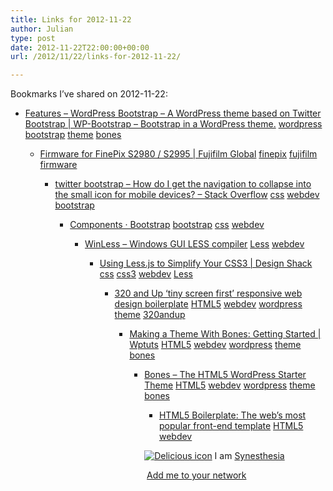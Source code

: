 ```yaml
---
title: Links for 2012-11-22
author: Julian
type: post
date: 2012-11-22T22:00:00+00:00
url: /2012/11/22/links-for-2012-11-22/

---
```

Bookmarks I&#8217;ve shared on 2012-11-22:

  * [Features &#8211; WordPress Bootstrap &#8211; A WordPress theme based on Twitter Bootstrap | WP-Bootstrap &#8211; Bootstrap in a WordPress theme.][1] 
    [wordpress][2] [bootstrap][3] [theme][4] [bones][5] </li> 
    
      * [Firmware for FinePix S2980 / S2995 | Fujifilm Global][6] 
        [finepix][7] [fujifilm][8] [firmware][9] </li> 
        
          * [twitter bootstrap &#8211; How do I get the navigation to collapse into the small icon for mobile devices? &#8211; Stack Overflow][10] 
            [css][11] [webdev][12] [bootstrap][3] </li> 
            
              * [Components &middot; Bootstrap][13] 
                [bootstrap][3] [css][11] [webdev][12] </li> 
                
                  * [WinLess &#8211; Windows GUI LESS compiler][14] 
                    [Less][15] [webdev][12] </li> 
                    
                      * [Using Less.js to Simplify Your CSS3 | Design Shack][16] 
                        [css][11] [css3][17] [webdev][12] [Less][15] </li> 
                        
                          * [320 and Up &lsquo;tiny screen first&rsquo; responsive web design boilerplate][18] 
                            [HTML5][19] [webdev][12] [wordpress][2] [theme][4] [320andup][20] </li> 
                            
                              * [Making a Theme With Bones: Getting Started | Wptuts][21] 
                                [HTML5][19] [webdev][12] [wordpress][2] [theme][4] [bones][5] </li> 
                                
                                  * [Bones &#8211; The HTML5 WordPress Starter Theme][22] 
                                    [HTML5][19] [webdev][12] [wordpress][2] [theme][4] [bones][5] </li> 
                                    
                                      * [HTML5 Boilerplate: The web&#8217;s most popular front-end template][23] 
                                        [HTML5][19] [webdev][12] </li> </ul> 
                                        
                                        <p class="deliciouslink">
                                          <a href="https://del.icio.us/synesthesia" title="See all my bookmarks on del.icio.us"><img src="https://www.synesthesia.co.uk/images/deliciousicon.jpg" alt="Delicious icon" /></a>&nbsp;I am <a href="https://del.icio.us/synesthesia" title="See all my bookmarks on del.icio.us">Synesthesia</a>
                                        </p>
                                        
                                        <p class="deliciouslink">
                                          <a href="https://del.icio.us/network?add=synesthesia" title="Add me to your del.icio.us network"><img src="https://www.synesthesia.co.uk/images/add.gif" alt="" /></a>&nbsp;<a href="https://del.icio.us/network?add=synesthesia" title="Add me to your del.icio.us network">Add me to your network</a>
                                        </p>

 [1]: https://320press.com/wpbs/features/
 [2]: https://www.delicious.com/synesthesia/wordpress
 [3]: https://www.delicious.com/synesthesia/bootstrap
 [4]: https://www.delicious.com/synesthesia/theme
 [5]: https://www.delicious.com/synesthesia/bones
 [6]: https://www.fujifilm.com/support/digital_cameras/software/firmware/s/finepix_s2900_series/download.html
 [7]: https://www.delicious.com/synesthesia/finepix
 [8]: https://www.delicious.com/synesthesia/fujifilm
 [9]: https://www.delicious.com/synesthesia/firmware
 [10]: https://stackoverflow.com/questions/9150423/how-do-i-get-the-navigation-to-collapse-into-the-small-icon-for-mobile-devices
 [11]: https://www.delicious.com/synesthesia/css
 [12]: https://www.delicious.com/synesthesia/webdev
 [13]: https://twitter.github.com/bootstrap/components.html#navbar
 [14]: https://winless.org/
 [15]: https://www.delicious.com/synesthesia/Less
 [16]: https://designshack.net/articles/css/using-less-js-to-simplify-your-css3
 [17]: https://www.delicious.com/synesthesia/css3
 [18]: https://stuffandnonsense.co.uk/projects/320andup/
 [19]: https://www.delicious.com/synesthesia/HTML5
 [20]: https://www.delicious.com/synesthesia/320andup
 [21]: https://wp.tutsplus.com/tutorials/theme-development/making-a-theme-with-bones-getting-started/
 [22]: https://themble.com/bones/
 [23]: https://html5boilerplate.com/